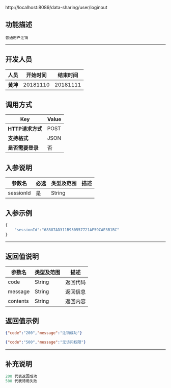 http://localhost:8089/data-sharing/user/loginout

## 功能描述
```
普通用户注销
```
---
## 开发人员
| 人员     | 开始时间 | 结束时间 |
| -------- | :------: | :------: |
| **黄坤** | 20181110 | 20181111 |

## 调用方式

| Key              | Value |
| ---------------- | ----- |
| **HTTP请求方式** | POST  |
| **支持格式**     | JSON  |
| **是否需要登录** | 否    |

## 入参说明

| 参数名    | 必选 | 类型及范围 | 描述 |
| --------- | ---- | ---------- | ---- |
| sessionId | 是   | String     |      |

## 入参示例
```js
{
	"sessionId":"68887AD311B930557721AF59CAE3B1BC"
}
```

---

## 返回值说明
| 参数名   | 类型及范围 | 描述     |
| -------- | ---------- | -------- |
| code     | String     | 返回代码 |
| message  | String     | 返回信息 |
| contents | String     | 返回内容 |

## 返回值示例
```json
{"code":"200","message":"注销成功"}
```

```json
{"code":"500","message":"无访问权限"}
```
---

## 补充说明
~~~js
200 代表返回成功
500 代表待用失败
~~~

